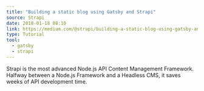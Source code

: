 ```yaml
---
title: "Building a static blog using Gatsby and Strapi"
source: Strapi
date: 2018-01-18 08:10
link: https://medium.com/@strapi/building-a-static-blog-using-gatsby-and-strapi-8b5acfc82ad8
type: Tutorial
tool:
  - gatsby
  - strapi
---
```

Strapi is the most advanced Node.js API Content Management Framework. Halfway between a Node.js Framework and a Headless CMS, it saves weeks of API development time.



